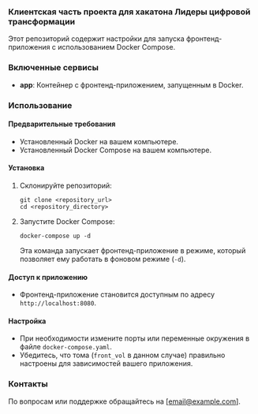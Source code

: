 ### Клиентская часть проекта для хакатона Лидеры цифровой трансформации

Этот репозиторий содержит настройки для запуска фронтенд-приложения с использованием Docker Compose.

### Включенные сервисы

- **app**: Контейнер с фронтенд-приложением, запущенным в Docker.

### Использование

#### Предварительные требования

- Установленный Docker на вашем компьютере.
- Установленный Docker Compose на вашем компьютере.

#### Установка

1. Склонируйте репозиторий:
   ```
   git clone <repository_url>
   cd <repository_directory>
   ```

2. Запустите Docker Compose:
   ```
   docker-compose up -d
   ```

   Эта команда запускает фронтенд-приложение в режиме, который позволяет ему работать в фоновом режиме (`-d`).

#### Доступ к приложению

- Фронтенд-приложение становится доступным по адресу `http://localhost:8080`.

#### Настройка

- При необходимости измените порты или переменные окружения в файле `docker-compose.yaml`.
- Убедитесь, что тома (`front_vol` в данном случае) правильно настроены для зависимостей вашего приложения.

### Контакты

По вопросам или поддержке обращайтесь на [email@example.com].